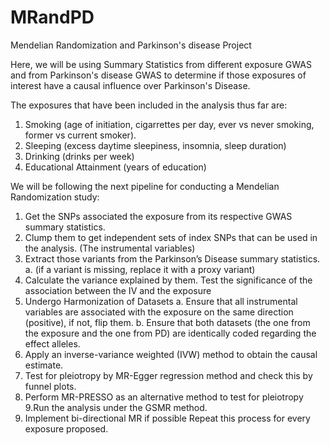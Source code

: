 # MRandPD
Mendelian Randomization and Parkinson's disease Project

Here, we will be using Summary Statistics from different exposure GWAS and from Parkinson's disease GWAS to determine if those exposures of interest have a causal influence over Parkinson's Disease.

The exposures that have been included in the analysis thus far are:
1. Smoking (age of initiation, cigarrettes per day, ever vs never smoking, former vs current smoker).
2. Sleeping (excess daytime sleepiness, insomnia, sleep duration)
3. Drinking (drinks per week)
4. Educational Attainment (years of education)

We will be following the next pipeline for conducting a Mendelian Randomization study:
1.	Get the SNPs associated the exposure from its respective GWAS summary statistics.
2.	Clump them to get independent sets of index SNPs that can be used in the analysis.  (The instrumental variables)
3.	Extract those variants from the Parkinson’s Disease summary statistics.
a.	(if a variant is missing, replace it with a proxy variant)
4. Calculate the variance explained by them. Test the significance of the association between the IV and the exposure 
5.	Undergo Harmonization of Datasets
a.	Ensure that all instrumental variables are associated with the exposure on the same direction (positive), if not, flip them.
b.	Ensure that both datasets (the one from the exposure and the one from PD) are identically coded regarding the effect alleles. 
6. Apply an inverse-variance weighted (IVW) method to obtain the causal estimate.
7. Test for pleiotropy by MR-Egger regression method and check this by funnel plots.
8.	Perform MR-PRESSO as an alternative method to test for pleiotropy
9.Run the analysis under the GSMR method.
10.	Implement bi-directional MR if possible
Repeat this process for every exposure proposed.
